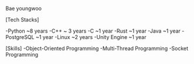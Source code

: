 Bae youngwoo

[Tech Stacks]

-Python ~8 years
-C++ ~ 3 years
-C ~1 year
-Rust ~1 year
-Java ~1 year
-PostgreSQL ~1 year
-Linux ~2 years
-Unity Engine ~1 year

[Skills]
-Object-Oriented Programming
-Multi-Thread Programming
-Socket Programming
